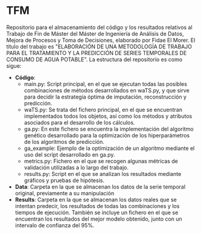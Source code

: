 # TFM
Repositorio para el almacenamiento del código y los resultados relativos al Trabajo de Fin de Máster del Máster de Ingeniería de Análisis de Datos, Mejora de Procesos y Toma de Decisiones, elaborado por Fidae El Morer. El título del trabajo es "ELABORACIÓN DE UNA METODOLOGÍA DE TRABAJO PARA EL TRATAMIENTO Y LA PREDICCIÓN DE SERIES TEMPORALES DE CONSUMO DE AGUA POTABLE". La estructura del repositorio es como sigue:

* **Código**:
  * main.py: Script principal, en el que se ejecutan todas las posibles combinaciones de métodos desarrollados en waTS.py, y que sirve para decidir la estrategia óptima de imputación, reconstrucción y predicción.
  * waTS.py: Se trata del fichero principal, en el que se encuentran implementados todos los objetos, así como los métodos y atributos asociados para el desarrollo de los cálculos.
  * ga.py: En este fichero se encuentra la implementación del algoritmo genético desarrollado para la optimización de los hiperparámetros de los algoritmos de predicción.
  * ga_example: Ejemplo de la optimización de un algoritmo mediante el uso del script desarrollado en ga.py.
  * metrics.py: Fichero en el que se recogen algunas métricas de validación utilizadas a lo largo del trabajo.
  * results.py: Script en el que se analizan los resultados mediante gráficos y pruebas de hipótesis.
* **Data**: Carpeta en la que se almacenan los datos de la serie temporal original, previamente a su manipulación
* **Results**: Carpeta en la que se almacenan los datos reales que se intentan predecir, los resultados de todas las combinaciones y los tiempos de ejecución. También se incluye un fichero en el que se encuentran los resultados del mejor modelo obtenido, junto con un intervalo de confianza del 95%.
